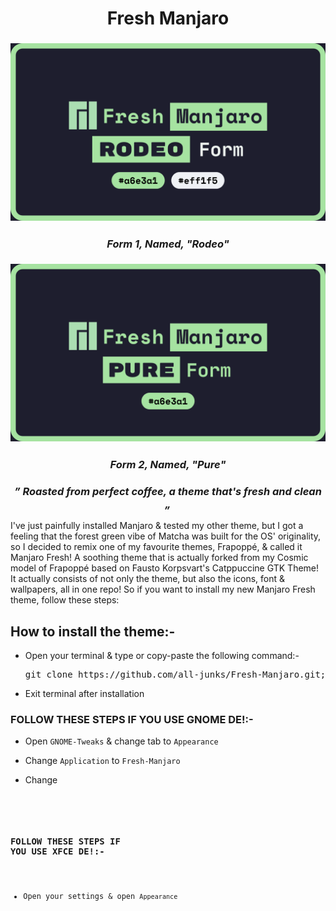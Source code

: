 <h1 align=center>Fresh Manjaro</h1>

<h3 align=center><img width=550 src=https://github.com/all-junks/Fresh-Manjaro/blob/main/Demos/Form-Demos/img1.png></h3>
<h3 align=center><em>Form 1, Named, "Rodeo"</em></h3>
<h3 align=center><img width=550 src=https://github.com/all-junks/Fresh-Manjaro/blob/main/Demos/Form-Demos/img2.png></h3>
<h3 align=center><em>Form 2, Named, "Pure"</em></h3>

<h3 align=center><em>” Roasted from perfect coffee, a theme that's fresh and clean „</em></h3>

I've just painfully installed Manjaro & tested my other theme, but I got a feeling that the forest green vibe of Matcha was built for the OS' originality, so I decided to remix one of my favourite themes, Frapoppé, & called it Manjaro Fresh! A soothing theme that is actually forked from my Cosmic model of Frapoppé based on Fausto Korpsvart's Catppuccine GTK Theme! It actually consists of not only the theme, but also the icons, font & wallpapers, all in one repo! So if you want to install my new Manjaro Fresh theme, follow these steps:

## How to install the theme:-

- Open your terminal & type or copy-paste the following command:-

  <pre>git clone https://github.com/all-junks/Fresh-Manjaro.git; cd Fresh-Manjaro; sudo chmod 755 install.sh; sudo chmod +x install.sh; ./install.sh</pre>
- Exit terminal after installation

### FOLLOW THESE STEPS IF YOU USE GNOME DE!:-
- Open <code>GNOME-Tweaks</code> & change tab to <code>Appearance</code>

- Change <code>Application</code> to <code>Fresh-Manjaro</code>

- Change <code>
### FOLLOW THESE STEPS IF YOU USE XFCE DE!:-
- Open your settings & open <code>Appearance</code>
